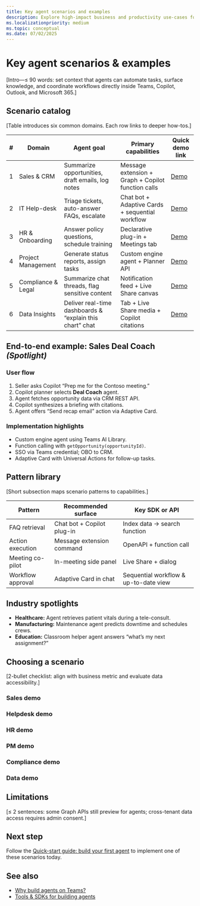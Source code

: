 ```yaml
---
title: Key agent scenarios and examples  
description: Explore high-impact business and productivity use-cases for AI-powered agents and see how each maps to Teams capabilities.  
ms.localizationpriority: medium  
ms.topic: conceptual
ms.date: 07/02/2025  
---
```

# Key agent scenarios & examples  

[Intro—≤ 90 words: set context that agents can automate tasks, surface knowledge, and coordinate workflows directly inside Teams, Copilot, Outlook, and Microsoft 365.]

## Scenario catalog  

[Table introduces six common domains. Each row links to deeper how-tos.]

| # | Domain | Agent goal | Primary capabilities | Quick demo link |
|---|--------|-----------|----------------------|-----------------|
| 1 | Sales & CRM | Summarize opportunities, draft emails, log notes | Message extension + Graph + Copilot function calls | [Demo](#sales-demo) |
| 2 | IT Help-desk | Triage tickets, auto-answer FAQs, escalate | Chat bot + Adaptive Cards + sequential workflow | [Demo](#helpdesk-demo) |
| 3 | HR & Onboarding | Answer policy questions, schedule training | Declarative plug-in + Meetings tab | [Demo](#hr-demo) |
| 4 | Project Management | Generate status reports, assign tasks | Custom engine agent + Planner API | [Demo](#pm-demo) |
| 5 | Compliance & Legal | Summarize chat threads, flag sensitive content | Notification feed + Live Share canvas | [Demo](#compliance-demo) |
| 6 | Data Insights | Deliver real-time dashboards & “explain this chart” chat | Tab + Live Share media + Copilot citations | [Demo](#data-demo) |

## End-to-end example: Sales Deal Coach *(Spotlight)*  

### User flow  

1. Seller asks Copilot “Prep me for the Contoso meeting.”  
2. Copilot planner selects **Deal Coach** agent.  
3. Agent fetches opportunity data via CRM REST API.  
4. Copilot synthesizes a briefing with citations.  
5. Agent offers “Send recap email” action via Adaptive Card.  

### Implementation highlights  

- Custom engine agent using Teams AI Library.  
- Function calling with `getOpportunity(opportunityId)`.  
- SSO via Teams credential; OBO to CRM.  
- Adaptive Card with Universal Actions for follow-up tasks.

## Pattern library  

[Short subsection maps scenario patterns to capabilities.]

| Pattern | Recommended surface | Key SDK or API |  
|---------|--------------------|---------------|  
| FAQ retrieval | Chat bot + Copilot plug-in | Index data → search function |  
| Action execution | Message extension command | OpenAPI + function call |  
| Meeting co-pilot | In-meeting side panel | Live Share + dialog |  
| Workflow approval | Adaptive Card in chat | Sequential workflow & up-to-date view |

## Industry spotlights  

- **Healthcare:** Agent retrieves patient vitals during a tele-consult.  
- **Manufacturing:** Maintenance agent predicts downtime and schedules crews.  
- **Education:** Classroom helper agent answers “what’s my next assignment?”

## Choosing a scenario  

[2-bullet checklist: align with business metric and evaluate data accessibility.]

### Sales demo

### Helpdesk demo

### HR demo

### PM demo

### Compliance demo

### Data demo

## Limitations  

[≤ 2 sentences: some Graph APIs still preview for agents; cross-tenant data access requires admin consent.]

## Next step  

Follow the [Quick-start guide: build your first agent](quick-start-build-your-first-agent-outline.md) to implement one of these scenarios today.

## See also  

- [Why build agents on Teams?](why-build-agents-on-teams-outline.md)  
- [Tools & SDKs for building agents](../build/tools-sdk-for-agents-outline.md)
